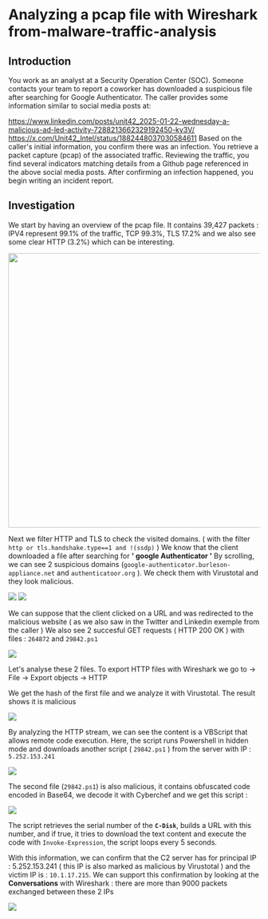 # Analyzing a pcap file with Wireshark from-malware-traffic-analysis


## Introduction

You work as an analyst at a Security Operation Center (SOC). Someone contacts your team to report a coworker has downloaded a suspicious file after searching for Google Authenticator. The caller provides some information similar to social media posts at:

https://www.linkedin.com/posts/unit42_2025-01-22-wednesday-a-malicious-ad-led-activity-7288213662329192450-ky3V/
https://x.com/Unit42_Intel/status/1882448037030584611
Based on the caller's initial information, you confirm there was an infection.  You retrieve a packet capture (pcap) of the associated traffic.  Reviewing the traffic, you find several indicators matching details from a Github page referenced in the above social media posts.  After confirming an infection happened, you begin writing an incident report.

 ## Investigation

 We start by having an overview of the pcap file. It contains 39,427 packets : IPV4 represent 99.1% of the traffic, TCP 99.3%, TLS 17.2% and we also see some clear HTTP (3.2%) which can be interesting.

 <a href="https://i.postimg.cc/kgYKbJ2W/wireshark1.png" target="_blank">
  <img src="https://i.postimg.cc/kgYKbJ2W/wireshark1.png" width="550"/>
</a>

Next we filter HTTP and TLS to check the visited domains. ( with the filter `http or tls.handshake.type==1 and !(ssdp)` )
We know that the client downloaded a file after searching for **' google Authenticator '**
By scrolling, we can see 2 suspicious domains (`google-authenticator.burleson-appliance.net` and `authenticatoor.org` ). We check them with Virustotal and they look malicious.

![](https://i.postimg.cc/8cQfdwgS/wireshark3.png)
![](https://i.postimg.cc/GhRsHMjP/wireshark4.png)

We can suppose that the client clicked on a URL and was redirected to the malicious website ( as we also saw in the Twitter and Linkedin exemple from the caller )
We also see 2 succesful GET requests ( HTTP 200 OK ) with files : `264872` and `29842.ps1`

![](https://i.postimg.cc/13B9JBwQ/wireshark2.png)

Let's analyse these 2 files. To export HTTP files with Wireshark we go to -> File -> Export objects -> HTTP

We get the hash of the first file and we analyze it with Virustotal. The result shows it is malicious

![](https://i.postimg.cc/g2FC8Z7P/wireshark5.png)

By analyzing the HTTP stream, we can see the content is a VBScript that allows remote code execution. Here, the script runs Powershell in hidden mode and downloads another script ( `29842.ps1` ) from the server with IP : `5.252.153.241`

![](https://i.postimg.cc/dtx8xRYz/wireshark6.png)

The second file (`29842.ps1`) is also malicious, it contains obfuscated code encoded in Base64, we decode it with Cyberchef and we get this script : 

![](https://i.postimg.cc/rmGSz774/wireshark8.png)

The script retrieves the serial number of the **`C-Disk`**, builds a URL with this number, and if true, it tries to download the text content and execute the code with `Invoke-Expression`, the script loops every 5 seconds.

With this information, we can confirm that the C2 server has for principal IP : 5.252.153.241 ( this IP is also marked as malicious by Virustotal ) and the victim IP is : `10.1.17.215`. We can support this confirmation by looking at the **Conversations** with Wireshark : there are more than 9000 packets exchanged between these 2 IPs

![](https://i.postimg.cc/XNCPkgyD/wireshark10.png)
